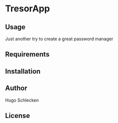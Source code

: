 # TresorApp

## Usage

Just another try to create a great password manager

## Requirements

## Installation

## Author

Hugo Schlecken

## License


